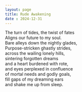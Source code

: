 ```yaml
---
layout: page
title: Rude Awakening
date : 2024-12-31
---
```


The turn of tides, the twist of fates  
Aligns our future to my soul.  
Bare alleys down the nightly glades,  
Purpose-stricken ghastly strides,  
across the wailing lonely hills,  
sintering forgotten dreams  
and a heart burdened with rote,  
and eyes perplexed in confluence   
of mortal needs and godly goals,  
fill gaps of my dreaming ears   
and shake me up from sleep.  